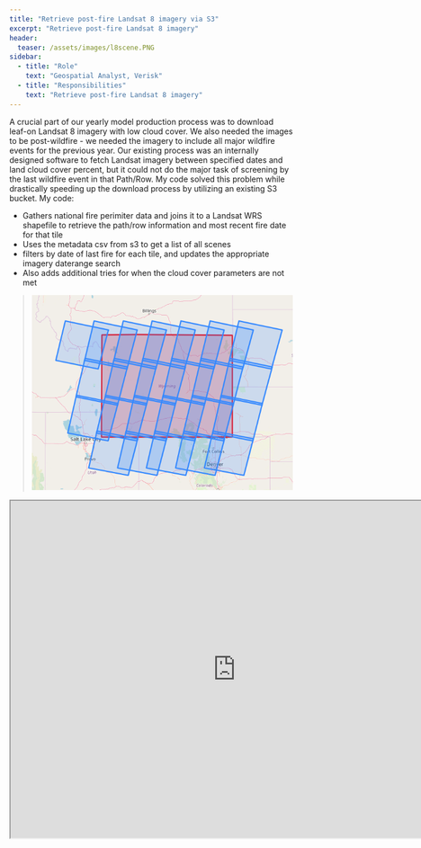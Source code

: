 ```yaml
---
title: "Retrieve post-fire Landsat 8 imagery via S3"
excerpt: "Retrieve post-fire Landsat 8 imagery"
header:
  teaser: /assets/images/l8scene.PNG
sidebar:
  - title: "Role"
    text: "Geospatial Analyst, Verisk"
  - title: "Responsibilities"
    text: "Retrieve post-fire Landsat 8 imagery"
---
```


A crucial part of our yearly model production process was to download leaf-on Landsat 8 imagery with low cloud cover. We also needed the images to be post-wildfire - we needed the imagery to include all major wildfire events for the previous year. Our existing process was an internally designed software to fetch Landsat imagery between specified dates and land cloud cover percent, but it could not do the major task of screening by the last wildfire event in that Path/Row. My code solved this problem while drastically speeding up the download process by utilizing an existing S3 bucket. My code:

* Gathers national fire perimiter data and joins it to a Landsat WRS shapefile to retrieve the path/row information and most recent fire date for that tile
* Uses the metadata csv from s3 to get a list of all scenes
* filters by date of last fire for each tile, and updates the appropriate imagery daterange search
* Also adds additional tries for when the cloud cover parameters are not met

> ![Image Alt Text](/assets/images/l8scene.PNG)

<iframe src="https://nbviewer.org/github/kmp24/kmp24.github.io/blob/master/docs/assets/Download_L8Imagery_Post_Fire.ipynb" width="800" height="600"></iframe>
